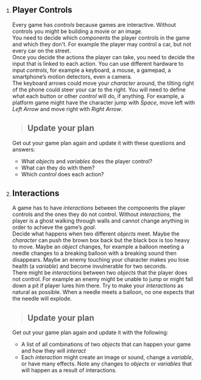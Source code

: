 1. ## Player Controls
    Every game has *controls* because games are interactive. Without controls you might be building a movie or an image.  
    You need to decide which components the player controls in the game and which they don't. For example the player may control a car, but not every car on the street.  
    Once you decide the actions the player can take, you need to decide the input that is linked to each action. You can use different hardware to input *controls*, for example a keyboard, a mouse, a gamepad, a smartphone’s motion detectors, even a camera.  
    The keyboard arrows could move your *character* around, the tilting right of the phone could steer your car to the right. You will need to define what each button or other *control* will do, if anything.
    For example, a platform game might have the character jump with *Space*, move left with *Left Arrow* and move right with *Right Arrow*.  
    > ## Update your plan
    Get out your game plan again and update it with these questions and answers:
     * What *objects* and *variables* does the player control?
     * What can they do with them?
     * Which *control* does each action?

2. ## Interactions
    A game has to have *interactions* between the components the player controls and the ones they do not control. Without *interactions*, the player is a ghost walking through walls and cannot change anything in order to achieve the game’s *goal*.  
    Decide what happens when two different *objects* meet. Maybe the *character* can push the brown box back but the black box is too heavy to move. Maybe an *object* changes, for example a balloon meeting a needle changes to a breaking balloon with a breaking sound then disappears. Maybe an enemy touching your character makes you lose health (a *variable*) and become invulnerable for two seconds.  
    There might be *interactions* between two *objects* that the player does not control. For example an enemy might be unable to jump or might fall down a pit if player lures him there.
    Try to make your *interactions* as natural as possible. When a needle meets a balloon, no one expects that the needle will explode.  
    > ## Update your plan
    Get out your game plan again and update it with the following:
     * A list of all combinations of two *objects* that can happen your game and how they will *interact*
     * Each *interaction* might create an image or sound, change a *variable*, or have many effects. Note any changes to *objects* or *variables* that will happen as a result of interactions.
